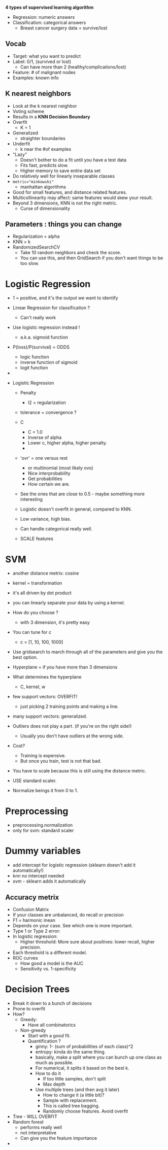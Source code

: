 **4 types of supervised learning algorithm**
- Regression: numeric answers
- Classification: categorical answers
  - Breast cancer surgery data = survive/lost

## Vocab
- Target: what you want to predict
- Label: 0/1, (survived or lost)
  - Can have more than 2 (healthy/complications/lost)
- Feature: # of malignant nodes
- Examples: known info

## K nearest neighbors
- Look at the k nearest neighbor
- Voting scheme
- Results in a **KNN Decision Boundary**
- Overfit
  - K = 1
- Generalized
  - straighter boundaries
- Underfit
  - k near the #of examples
- "Lazy"
   - Doesn't bother to do a fit until you have a test data
   - Fits fast, predicts slow.
   - Higher memory to save entire data set
- Do relatively well for linearly inseparable classes
- `metric="minkowski"`
  - manhattan algorithms
- Good for small features, and distance related features.
- Multicollinearity may affect: same features would skew your result.
- Beyond 3 dimensions, KNN is not the right metric.
  - Curse of dimensionality

## Parameters : things you can change
- Regularization = alpha
- KNN = k
- RandomizedSearchCV
  - Take 10 random neighbors and check the score.
  - You can use this, and then GridSearch if you don't want things to be too slow.

# Logistic Regression
- 1 = positive, and it's the output we want to identify
- Linear Regression for classification ?
  - Can't really work
- Use logistic regression instead !
  - a.k.a. sigmoid function
- P(loss)/P(survival) = ODDS
  - logic function
  - inverse function of sigmoid
  - logit function
-

- Logistic Regression
  - Penalty
    - l2 = regularization
  - tolerance = convergence ?
  - C
    - C = 1.0
    - Inverse of alpha
    - Lower c, higher alpha, higher penalty.
    -
  - 'ovr' = one versus rest
    - or multinomial (most likely ovo)
    - Nice interprobability
    - Get probabilities
    - How certain we are.

  - See the ones that are close to 0.5 - maybe something more interesting
  - Logistic doesn't overfit in general, compared to KNN.
  - Low variance, high bias.
  - Can handle categorical really well.
  - SCALE features

# SVM
- another distance metrix: cosine
- kernel = transformation
- it's all driven by dot product
- you can linearly separate your data by using a kernel.  
- How do you choose ?
  - with 3 dimension, it's pretty easy
- You can tune for c
  - c = [1, 10, 100, 1000]

- Use gridsearch to march through all of the parameters and give you the best option.
- Hyperplane = if you have more than 3 dimensions
- What determines the hyperplane
  - C, kernel, w
- few support vectors: OVERFIT!
  - just picking 2 training points and making a line.
- many support vectors: generalized.
- Outliers does not play a part. (if you're on the right side!)
  - Usually you don't have outliers at the wrong side.
- Cost?
  - Training is expensive.
  - But once you train, test is not that bad.
- You have to scale because this is still using the distance metric.
- USE standard scaler.
- Normalize beings it from 0 to 1.

# Preprocessing
- preprocessing.normalization
- only for svm: standard scaler

# Dummy variables
- add intercept for logistic regression (sklearn doesn't add it automatically!)
- knn no intercept needed
- svm - sklearn adds it automatically

## Accuracy metrix
- Confusion Matrix
- If your classes are unbalanced, do recall or precision
- F1 = harmonic mean
- Depends on your case. See which one is more important.
- Type 1 or Type 2 error:
- In logistic regression:
  - Higher threshold: More sure about positives: lower recall, higher precision.
- Each threshold is a different model.
- ROC curves
  - How good a model is the AUC
  - Sensitivity vs. 1-specificity

# Decision Trees
- Break it down to a bunch of decisions
- Prone to overfit
- How?
  - Greedy:
    - Have all combinatorics
  - Non-greedy
    - Start with a good fit.
    - Quantification ?
      - ginny: 1- (sum of probabilities of each class)^2
      - entropy: kinda do the same thing.
      - basically, make a split where you can bunch up one class as much as possible.
      - For numerical, it splits it based on the best k.
      - How to do it
        - If too little samples, don't split
        - Max depth
      - Use multiple trees  (and then avg it later)
        - How to change it (a little bit)?
        - Sample with replacement.
        - This is called tree bagging.
        - Randomly choose features.
Avoid overfit
- Tree - WILL OVERFIT
- Random forest
  - performs really well
  - not interpretative
  - Can give you the feature importance
- 
